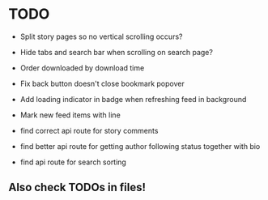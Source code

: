 # TODO

 - Split story pages so no vertical scrolling occurs?
 - Hide tabs and search bar when scrolling on search page?

 - Order downloaded by download time
 - Fix back button doesn't close bookmark popover
 - Add loading indicator in badge when refreshing feed in background
 - Mark new feed items with line

 - find correct api route for story comments
 - find better api route for getting author following status together with bio
 - find api route for search sorting


## Also check TODOs in files!